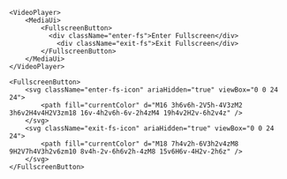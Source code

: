 <script>
import Docs from '../_Docs.md';
</script>

<Docs>

```jsx:copy-highlight{3-6}:slot=usage
<VideoPlayer>
	<MediaUi>
		<FullscreenButton>
		  <div className="enter-fs">Enter Fullscreen</div>
			<div className="exit-fs">Exit Fullscreen</div>
		</FullscreenButton>
	</MediaUi>
</VideoPlayer>
```

```jsx:copy:slot=styling
<FullscreenButton>
	<svg className="enter-fs-icon" ariaHidden="true" viewBox="0 0 24 24">
		<path fill="currentColor" d="M16 3h6v6h-2V5h-4V3zM2 3h6v2H4v4H2V3zm18 16v-4h2v6h-6v-2h4zM4 19h4v2H2v-6h2v4z" />
	</svg>
	<svg className="exit-fs-icon" ariaHidden="true" viewBox="0 0 24 24">
		<path fill="currentColor" d="M18 7h4v2h-6V3h2v4zM8 9H2V7h4V3h2v6zm10 8v4h-2v-6h6v2h-4zM8 15v6H6v-4H2v-2h6z" />
	</svg>
</FullscreenButton>
```

</Docs>

